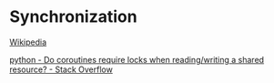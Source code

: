 # Synchronization
[Wikipedia](https://en.wikipedia.org/wiki/Synchronization_(computer_science))

[python - Do coroutines require locks when reading/writing a shared resource? - Stack Overflow](https://stackoverflow.com/questions/61647815/do-coroutines-require-locks-when-reading-writing-a-shared-resource)